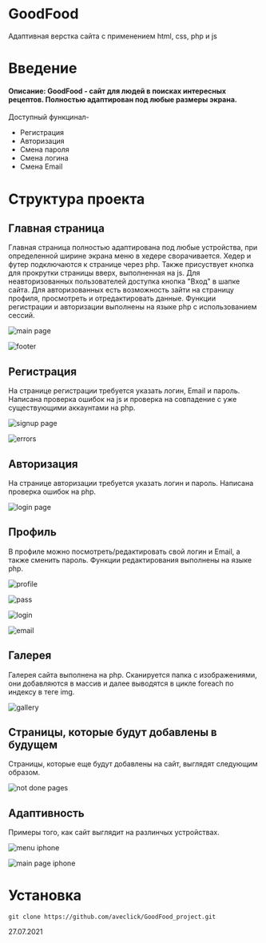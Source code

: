 # GoodFood
Адаптивная верстка сайта с применением html, css, php и js

# Введение
#### Описание: GoodFood - сайт для людей в поисках интересных рецептов. Полностью адаптирован под любые размеры экрана.
Доступный функцинал-

- Регистрация
- Авторизация
- Смена пароля
- Смена логина
- Смена Email

# Структура проекта

## Главная страница
Главная страница полностью адаптирована под любые устройства, при определенной ширине экрана меню в хедере сворачивается. Хедер и футер подключаются к странице через php. Также присуствует кнопка для прокрутки страницы вверх, выполненная на js. 
Для неавторизованных пользователей доступка кнопка "Вход" в шапке сайта. Для авторизованных есть возможность зайти на страницу профиля, просмотреть и отредактировать данные. Функции регистрации и авторизации выполнены на языке php с использованием сессий.

![main page](/screenshots/main.PNG)

![footer](/screenshots/footer.PNG)

## Регистрация
На странице регистрации требуется указать логин, Email и пароль. Написана проверка ошибок на js и проверка на совпадение с уже существующими аккаунтами на php.

![signup page](/screenshots/signup_page.PNG) 

![errors](/screenshots/errors.PNG)

## Авторизация
На странице авторизации требуется указать логин и пароль. Написана проверка ошибок на php.

![login page](/screenshots/login_page.PNG) 

## Профиль
В профиле можно посмотреть/редактировать свой логин и Email, а также сменить пароль. Функции редактирования выполнены на языке php.

![profile](/screenshots/profile.PNG) 


![pass](/screenshots/pass.PNG)


![login](/screenshots/login.PNG)


![email](/screenshots/email.PNG)

## Галерея
Галерея сайта выполнена на php. Сканируется папка с изображениями, они добавляются в массив и далее выводятся в цикле foreach по индексу в теге img.

![gallery](/screenshots/gallery.PNG)

## Страницы, которые будут добавлены в будущем
Страницы, которые еще будут добавлены на сайт, выглядят следующим образом.

![not done pages](/screenshots/not_done.PNG)

## Адаптивность
Примеры того, как сайт выглядит на разлинчых устройствах.

![menu iphone](/screenshots/menu_phone.PNG)

![main page iphone](/screenshots/phone.PNG)

# Установка
```
git clone https://github.com/aveclick/GoodFood_project.git

```

27.07.2021




